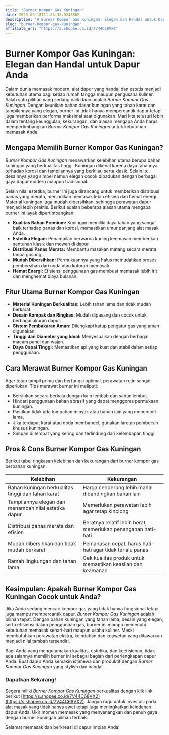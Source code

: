 ```yaml
---
title: "Burner Kompor Gas Kuningan"
date: 2025-09-18T11:23:38.924386Z
description: "# Burner Kompor Gas Kuningan: Elegan dan Handal untuk Dapur Anda..."
slug: "burner-kompor-gas-kuningan"
affiliate_url: "https://s.shopee.co.id/7V44C68VX2"
---
```

# Burner Kompor Gas Kuningan: Elegan dan Handal untuk Dapur Anda

Dalam dunia memasak modern, alat dapur yang handal dan estetis menjadi kebutuhan utama bagi setiap rumah tangga maupun pengusaha kuliner. Salah satu pilihan yang sedang naik daun adalah *Burner Kompor Gas Kuningan*. Dengan keunikan bahan dasar kuningan yang tahan karat dan tampilannya yang elegan, burner ini tidak hanya mempercantik dapur tetapi juga memberikan performa maksimal saat digunakan. Mari kita telusuri lebih dalam tentang keunggulan, kekurangan, dan alasan mengapa Anda harus mempertimbangkan *Burner Kompor Gas Kuningan* untuk kebutuhan memasak Anda.

## Mengapa Memilih Burner Kompor Gas Kuningan?

*Burner Kompor Gas Kuningan* menawarkan kelebihan utama berupa bahan kuningan yang berkualitas tinggi. Kuningan dikenal karena daya tahannya terhadap korosi dan tampilannya yang berkilau serta klasik. Selain itu, desainnya yang simpel namun elegan cocok dipadukan dengan berbagai gaya dapur modern maupun tradisional. 

Selain nilai estetika, burner ini juga dirancang untuk memberikan distribusi panas yang merata, menjadikan memasak lebih efisien dan hemat energi. Material kuningan juga mudah dibersihkan, sehingga perawatan dapur menjadi lebih praktis. Berikut adalah beberapa alasan utama mengapa burner ini layak dipertimbangkan:

- **Kualitas Bahan Premium:** Kuningan memiliki daya tahan yang sangat baik terhadap panas dan korosi, memastikan umur panjang alat masak Anda.
- **Estetika Elegan:** Penampilan berwarna kuning keemasan memberikan sentuhan klasik dan mewah di dapur.
- **Distribusi Panas Merata:** Membantu masakan matang secara merata tanpa gosong.
- **Mudah Dibersihkan:** Permukaannya yang halus memudahkan proses pembersihan dari noda atau kotoran memasak.
- **Hemat Energi:** Efisiensi penggunaan gas membuat memasak lebih irit dan menghemat biaya bulanan.

## Fitur Utama Burner Kompor Gas Kuningan

- **Material Kuningan Berkualitas:** Lebih tahan lama dan tidak mudah berkarat.
- **Desain Kompak dan Ringkas:** Mudah dipasang dan cocok untuk berbagai ukuran dapur.
- **Sistem Pembakaran Aman:** Dilengkapi katup pengatur gas yang aman digunakan.
- **Tinggi dan Diameter yang Ideal:** Menyesuaikan dengan berbagai macam panci dan wajan.
- **Daya Capai Tinggi:** Memastikan api yang kuat dan stabil dalam setiap penggunaan.

## Cara Merawat Burner Kompor Gas Kuningan

Agar tetap tampil prima dan berfungsi optimal, perawatan rutin sangat diperlukan. Tips merawat burner ini meliputi:

- Bersihkan secara berkala dengan kain lembab dan sabun lembut.
- Hindari penggunaan bahan abrasif yang dapat menggores permukaan kuningan.
- Pastikan tidak ada tumpahan minyak atau bahan lain yang menempel lama.
- Jika terdapat karat atau noda membandel, gunakan larutan pembersih khusus kuningan.
- Simpan di tempat yang kering dan terlindung dari kelembapan tinggi.

## Pros & Cons Burner Kompor Gas Kuningan

Berikut tabel ringkasan kelebihan dan kekurangan dari burner kompor gas berbahan kuningan:

| Kelebihan                                              | Kekurangan                                              |
|--------------------------------------------------------|--------------------------------------------------------|
| Bahan kuningan berkualitas tinggi dan tahan karat      | Harga cenderung lebih mahal dibandingkan bahan lain     |
| Tampilannya elegan dan menambah nilai estetika dapur    | Memerlukan perawatan lebih agar tetap kinclong       |
| Distribusi panas merata dan efisien                     | Beratnya relatif lebih berat, memerlukan penanganan hati-hati |
| Mudah dibersihkan dan tidak mudah berkarat             | Pemanasan cepat, harus hati-hati agar tidak terlalu panas |
| Ramah lingkungan dan tahan lama                        | Cek kualitas produk untuk memastikan keaslian dan keamanan |

## Kesimpulan: Apakah Burner Kompor Gas Kuningan Cocok untuk Anda?

Jika Anda sedang mencari kompor gas yang tidak hanya fungsional tetapi juga mampu mempercantik dapur, *Burner Kompor Gas Kuningan* adalah pilihan tepat. Dengan bahan kuningan yang tahan lama, desain yang elegan, serta efisiensi dalam penggunaan gas, burner ini mampu memenuhi kebutuhan memasak sehari-hari maupun usaha kuliner. Meski membutuhkan perawatan ekstra, keindahan dan keawetan yang ditawarkan menjadi nilai tambah tersendiri.

Bagi Anda yang mengutamakan kualitas, estetika, dan keefisienan, tidak ada salahnya memilih burner ini sebagai bagian dari perlengkapan dapur Anda. Buat dapur Anda semakin istimewa dan produktif dengan *Burner Kompor Gas Kuningan* yang stylish dan handal.

### Dapatkan Sekarang! 

Segera miliki *Burner Kompor Gas Kuningan* berkualitas dengan klik link berikut [https://s.shopee.co.id/7V44C68VX2](https://s.shopee.co.id/7V44C68VX2). Jangan ragu untuk investasi pada alat masak yang tidak hanya awet tetapi juga meningkatkan keindahan dapur Anda. Ukir momen memasak yang menyenangkan dan penuh gaya dengan burner kuningan pilihan terbaik. 

Selamat memasak dan berkreasi di dapur impian Anda!